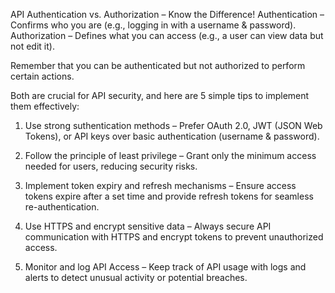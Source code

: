 API Authentication vs. Authorization – Know the Difference!
Authentication – Confirms who you are (e.g., logging in with a username & password).
Authorization – Defines what you can access (e.g., a user can view data but not edit it).

Remember that you can be authenticated but not authorized to perform certain actions.

Both are crucial for API security, and here are 5 simple tips to implement them effectively:

1) Use strong suthentication methods – Prefer OAuth 2.0, JWT (JSON Web Tokens), or API keys over basic authentication (username & password).

2) Follow the principle of least privilege – Grant only the minimum access needed for users, reducing security risks.

3) Implement token expiry and refresh mechanisms – Ensure access tokens expire after a set time and provide refresh tokens for seamless re-authentication.

4) Use HTTPS and encrypt sensitive data – Always secure API communication with HTTPS and encrypt tokens to prevent unauthorized access.

5) Monitor and log API Access – Keep track of API usage with logs and alerts to detect unusual activity or potential breaches.
